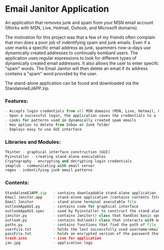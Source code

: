# Email Janitor Application
An application that removes junk and spam from your MSN email account (Works with MSN, Live, Hotmail, Outlook, and Microsoft domains). 

The motivation for this project was that a few of my friends often complain that msn does a poor job of indentifying 
spam and junk emails. Even if a user marks a specific email address as junk, spammers now-a-days use dynamically created addresses to 
continually bombard users. The application uses regular expressions to look for different types of dynamically created email addresses.
It also allows the user to enter specifc "spam" words. The Email Janitor will then delete an email if its address contains a "spam"
word provided by the user. 

The stand-alone application can be found and downloaded via the StandaloneEJAPP.zip.

### Features:
```py
- Accepts login credentials from all MSN domains (MSN, Live, Hotmail, Outlook, and Microsoft)
- Upon a successful login, the application saves the credentials to a file, allowing the user to quickly login next time
- Looks for patterns used in dynamically created spam emails
- Has option to delete from Inbox or Junk folder
- Employs easy to use GUI interface
```

### Libraries and Modules:
```py
Tkinter - graphical interface construction (GUI)
Pyinstaller - creating stand-alone executables
Cryptography - encrypting and decrypting login credentials 
imaplib - communicating with email server
regex - indentifying junk email patterns
```

### Contents:
```py 
StandaloneEJAPP.zip   - contains downloadable stand-alone application
Email Janitor.app     - stand-alone application (contains contents folder)
Email Janitor         - stand-alone terminal executable file 
outlookAppGUI.py      - contains code for graphical interface
outlookAppGUI.spec    - used by Pyinstaller to construct the stand-alone app 
janitor.py            - contains Janitor() class that handles basic operations for application
outlook.py            - contains Outlook() class that interacts with email server (*adapted from https://github.com/awangga/outlook)
paths.py              - contains functions that find the path of file 
userFile.txt          - holds the last successfully used username/email address (default - sample@msn.com) 
passFile.txt          - holds an encrypted version of the password that's associated with the last successfully used username
trash.icns            - icon for application
jan.jpg               - application logo
```






